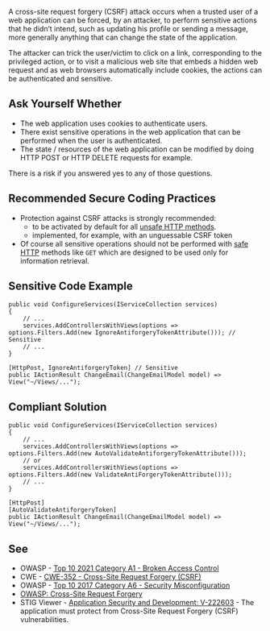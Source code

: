 A cross-site request forgery (CSRF) attack occurs when a trusted user of a web application can be forced, by an attacker, to perform sensitive
actions that he didn’t intend, such as updating his profile or sending a message, more generally anything that can change the state of the
application.

The attacker can trick the user/victim to click on a link, corresponding to the privileged action, or to visit a malicious web site that embeds a
hidden web request and as web browsers automatically include cookies, the actions can be authenticated and sensitive.

## Ask Yourself Whether

-   The web application uses cookies to authenticate users.
-   There exist sensitive operations in the web application that can be performed when the user is authenticated.
-   The state / resources of the web application can be modified by doing HTTP POST or HTTP DELETE requests for example.

There is a risk if you answered yes to any of those questions.

## Recommended Secure Coding Practices

-   Protection against CSRF attacks is strongly recommended:
    - to be activated by default for all [unsafe HTTP
      methods](https://en.wikipedia.org/wiki/Hypertext_Transfer_Protocol#Safe_methods).
    - implemented, for example, with an unguessable CSRF token
-   Of course all sensitive operations should not be performed with [safe HTTP](https://en.wikipedia.org/wiki/Hypertext_Transfer_Protocol#Safe_methods) methods like `GET` which are designed to be
  used only for information retrieval.

## Sensitive Code Example

    public void ConfigureServices(IServiceCollection services)
    {
        // ...
        services.AddControllersWithViews(options => options.Filters.Add(new IgnoreAntiforgeryTokenAttribute())); // Sensitive
        // ...
    }

    [HttpPost, IgnoreAntiforgeryToken] // Sensitive
    public IActionResult ChangeEmail(ChangeEmailModel model) => View("~/Views/...");

## Compliant Solution

    public void ConfigureServices(IServiceCollection services)
    {
        // ...
        services.AddControllersWithViews(options => options.Filters.Add(new AutoValidateAntiforgeryTokenAttribute()));
        // or
        services.AddControllersWithViews(options => options.Filters.Add(new ValidateAntiForgeryTokenAttribute()));
        // ...
    }

    [HttpPost]
    [AutoValidateAntiforgeryToken]
    public IActionResult ChangeEmail(ChangeEmailModel model) => View("~/Views/...");

## See

-   OWASP - [Top 10 2021 Category A1 - Broken Access Control](https://owasp.org/Top10/A01_2021-Broken_Access_Control/)
-   CWE - [CWE-352 - Cross-Site Request Forgery (CSRF)](https://cwe.mitre.org/data/definitions/352)
-   OWASP - [Top 10 2017 Category A6 - Security
  Misconfiguration](https://owasp.org/www-project-top-ten/2017/A6_2017-Security_Misconfiguration)
-   [OWASP: Cross-Site Request Forgery](https://owasp.org/www-community/attacks/csrf)
-   STIG Viewer - [Application Security and
  Development: V-222603](https://stigviewer.com/stig/application_security_and_development/2023-06-08/finding/V-222603) - The application must protect from Cross-Site Request Forgery (CSRF) vulnerabilities.